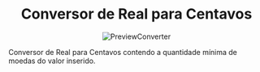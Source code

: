 <h1 align="center">Conversor de Real para Centavos</h1>

<div align="center">

![PreviewConverter](https://i.imgur.com/8R8E3D5.png)

</div>

Conversor de Real para Centavos contendo a quantidade mínima de moedas do valor inserido.
